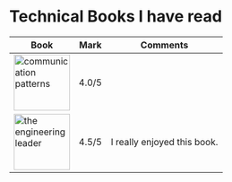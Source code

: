 # Technical Books I have read

| Book                                                                                                                                                                                                                                    | Mark  | Comments                      |
|-----------------------------------------------------------------------------------------------------------------------------------------------------------------------------------------------------------------------------------------|-------|-------------------------------|
| <a href="https://www.oreilly.com/library/view/learning-domain-driven-design/9781098100124/" target="_blank"> <img src="https://www.oreilly.com/covers/urn:orm:book:9781098100124/400w/" alt="communication patterns" width="100"/> </a> | 4.0/5 |                             |
| <a href="https://www.oreilly.com/library/view/the-engineering-leader/9781098154059/" target="_blank"> <img src="https://www.oreilly.com/covers/urn:orm:book:9781098154059/400w/" alt="the engineering leader" width="100"/> </a>        | 4.5/5 | I really enjoyed this book. |
